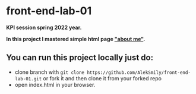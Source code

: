 # front-end-lab-01
**KPI session spring 2022 year.**

**In this project I mastered simple html page ["about me"](https://aleksmily.github.io/front-end-lab-01/).**

## You can run this project locally just do:
- clone branch with `git clone https://github.com/AlekSmily/front-end-lab-01.git` or fork it and then clone it from your forked repo
- open index.html in your browser.
